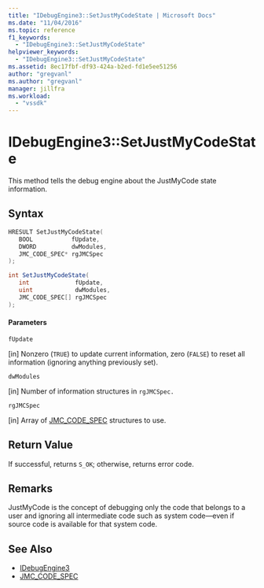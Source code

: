 ```yaml
---
title: "IDebugEngine3::SetJustMyCodeState | Microsoft Docs"
ms.date: "11/04/2016"
ms.topic: reference
f1_keywords:
  - "IDebugEngine3::SetJustMyCodeState"
helpviewer_keywords:
  - "IDebugEngine3::SetJustMyCodeState"
ms.assetid: 8ec17fbf-df93-424a-b2ed-fd1e5ee51256
author: "gregvanl"
ms.author: "gregvanl"
manager: jillfra
ms.workload:
  - "vssdk"
---
```

# IDebugEngine3::SetJustMyCodeState
This method tells the debug engine about the JustMyCode state information.

## Syntax

```cpp
HRESULT SetJustMyCodeState(
   BOOL           fUpdate,
   DWORD          dwModules,
   JMC_CODE_SPEC* rgJMCSpec
);
```

```csharp
int SetJustMyCodeState(
   int             fUpdate,
   uint            dwModules,
   JMC_CODE_SPEC[] rgJMCSpec
);
```

#### Parameters
 `fUpdate`

 [in] Nonzero (`TRUE`) to update current information, zero (`FALSE`) to reset all information (ignoring anything previously set).

 `dwModules`

 [in] Number of information structures in `rgJMCSpec.`

 `rgJMCSpec`

 [in] Array of [JMC_CODE_SPEC](../../../extensibility/debugger/reference/jmc-code-spec.md) structures to use.

## Return Value
 If successful, returns `S_OK`; otherwise, returns error code.

## Remarks
 JustMyCode is the concept of debugging only the code that belongs to a user and ignoring all intermediate code such as system code—even if source code is available for that system code.

## See Also
- [IDebugEngine3](../../../extensibility/debugger/reference/idebugengine3.md)
- [JMC_CODE_SPEC](../../../extensibility/debugger/reference/jmc-code-spec.md)
